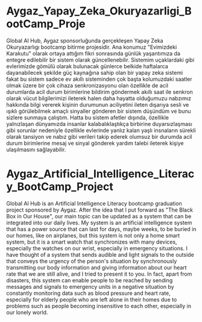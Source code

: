 # Aygaz_Yapay_Zeka_Okuryazarligi_BootCamp_Proje

Global AI Hub, Aygaz sponsorluğunda gerçekleşen Yapay Zeka Okuryazarlıgı bootcamp bitirme projesidir.
Ana konumuz "Evimizdeki Karakutu" olarak ortaya attığım fikri sonrasında günlük yaşantımıza da entegre edilebilir bir sistem olarak güncellenebilir.
Sistemim uçaklardaki gibi evlerimizde gömülü olarak bulunacak günlerce belkide haftalarca dayanabilecek şekilde güç kaynağına sahip olan bir yapay zeka sistemi fakat bu sistem sadece ev akıllı sisteminden çok başta kolumuzdaki saatler olmak üzere bir çok cihaza senkronizasyonu olan özellikle de acil durumlarda acil durum birimlerine bildirim göndermek akıllı saat ile senkron olarak vücut bilgilerimizi ileterek halen daha hayatta olduğumuzu nabzımız hakkında bilgi vererek kişinin durumunun aciliyetini ileten dışarıya sesli ve ışıklı görülebilmek amaçlı sinyaller gönderen bir sistem düşündüm ve bunu sizlere sunmaya çalıştım.
Hatta bu sistem afetler dışında, özellikle yalnızlaşan dünyamızda insanlar kalabalıklaştıkça birbirine duyarsızlaşması gibi sorunlar nedeniyle özellikle evlerinde yanlız kalan yaşlı insnaların sürekli olarak tansiyon ve nabız gibi verileri takip ederek olumsuz bir durumda acil durum birimlerine mesaj ve sinyal gönderek yardım talebi ileterek kişiye ulaşılmasını sağlayabilir.

# Aygaz_Artificial_Intelligence_Literacy_BootCamp_Project

Global AI Hub is an Artificial Intelligence Literacy bootcamp graduation project sponsored by Aygaz.
After the idea that I put forward as "The Black Box in Our House", our main topic can be updated as a system that can be integrated into our daily lives.
My system is an artificial intelligence system that has a power source that can last for days, maybe weeks, to be buried in our homes, like on airplanes, but this system is not only a home smart system, but it is a smart watch that synchronizes with many devices, especially the watches on our wrist, especially in emergency situations. I have thought of a system that sends audible and light signals to the outside that conveys the urgency of the person's situation by synchronously transmitting our body information and giving information about our heart rate that we are still alive, and I tried to present it to you.
In fact, apart from disasters, this system can enable people to be reached by sending messages and signals to emergency units in a negative situation by constantly monitoring data such as blood pressure and heart rate, especially for elderly people who are left alone in their homes due to problems such as people becoming insensitive to each other, especially in our lonely world.
